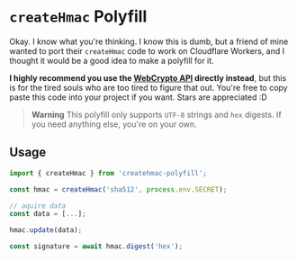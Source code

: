 # `createHmac` Polyfill

Okay. I know what you're thinking. I know this is dumb, but a friend of mine wanted to port their
`createHmac` code to work on Cloudflare Workers, and I thought it would be a good idea to make
a polyfill for it.

**I highly recommend you use the [WebCrypto API](https://developer.mozilla.org/en-US/docs/Web/API/Web_Crypto_API) directly instead**, but this is for the tired souls who are too tired to figure that out. You're free to copy paste this code into your project if you want. Stars are appreciated :D

> **Warning**
> This polyfill only supports `UTF-8` strings and `hex` digests. If you need anything else, you're on your own.

## Usage

```js
import { createHmac } from 'createhmac-polyfill';

const hmac = createHmac('sha512', process.env.SECRET);

// aquire data
const data = [...];

hmac.update(data);

const signature = await hmac.digest('hex');
```
